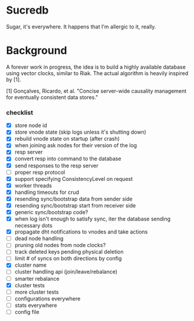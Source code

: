 # Sucredb

Sugar, it's everywhere. It happens that I'm allergic to it, really.

# Background

A forever work in progress, the idea is to build a highly available database
using vector clocks, similar to Riak. The actual algorithm is heavily
inspired by [1].

[1] Gonçalves, Ricardo, et al. "Concise server-wide causality management for eventually consistent data stores."

### checklist

* [x] store node id
* [x] store vnode state (skip logs unless it's shutting down)
* [x] rebuild vnode state on startup (after crash)
* [x] when joining ask nodes for their version of the log
* [x] resp server
* [x] convert resp into command to the database
* [x] send responses to the resp server
* [ ] proper resp protocol
* [x] support specifying ConsistencyLevel on request
* [x] worker threads
* [x] handling timeouts for crud
* [x] resending sync/bootstrap data from sender side
* [x] resending sync/bootstrap start from receiver side
* [x] generic sync/bootstrap code?
* [x] when log isn't enough to satisfy sync, iter the database sending necessary dots
* [x] propagate dht notifications to vnodes and take actions
* [ ] dead node handling
* [ ] pruning old nodes from node clocks?
* [ ] track deleted keys pending physical deletion
* [ ] limit # of syncs on both directions by config
* [x] cluster name
* [ ] cluster handling api (join/leave/rebalance)
* [ ] smarter rebalance
* [x] cluster tests
* [ ] more cluster tests
* [ ] configurations everywhere
* [ ] stats everywhere
* [ ] config file
